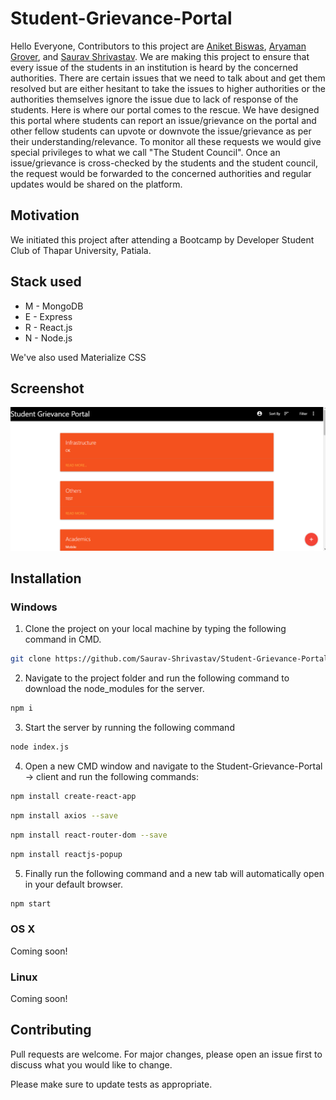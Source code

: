 # Student-Grievance-Portal
Hello Everyone, Contributors to this project are [Aniket Biswas](https://github.com/aniketbiswas21), [Aryaman Grover](https://github.com/Aryaman1706), and [Saurav Shrivastav](https://github.com/Saurav-Shrivastav). 
We are making this project to ensure that every issue of the students in an institution is heard by the concerned authorities.
There are certain issues that we need to talk about and get them resolved but are either hesitant to take the issues to higher authorities or the authorities themselves ignore the issue due to lack of response of the students. 
Here is where our portal comes to the rescue. We have designed this portal where students can report an issue/grievance on the portal and other fellow students can upvote or downvote the issue/grievance as per their understanding/relevance. 
To monitor all these requests we would give special privileges to what we call "The Student Council". 
Once an issue/grievance is cross-checked by the students and the student council, the request would be forwarded to the concerned authorities and regular updates would be shared on the platform.

## Motivation
We initiated this project after attending a Bootcamp by Developer Student Club of Thapar University, Patiala.

## Stack used
* M - MongoDB
* E - Express
* R - React.js
* N - Node.js

We've also used Materialize CSS

## Screenshot

![Screenshot](/img/2020-04-10.png)

## Installation 

### Windows

1. Clone the project on your local machine by typing the following command in CMD.
```bash
git clone https://github.com/Saurav-Shrivastav/Student-Grievance-Portal.git
```

2. Navigate to the project folder and run the following command to download the node_modules for the server.
```bash
npm i
```

3. Start the server by running the following command
```bash
node index.js
```

4. Open a new CMD window and navigate to the Student-Grievance-Portal -> client and run the following commands:
```bash
npm install create-react-app
```

```bash
npm install axios --save
```

```bash
npm install react-router-dom --save
```

```bash
npm install reactjs-popup
```

5. Finally run the following command and a new tab will automatically open in your default browser.
```bash
npm start
```

### OS X
Coming soon!

### Linux 
Coming soon!

## Contributing
Pull requests are welcome. For major changes, please open an issue first to discuss what you would like to change.

Please make sure to update tests as appropriate.

